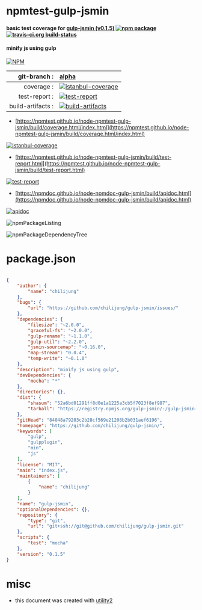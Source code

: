 # npmtest-gulp-jsmin

#### basic test coverage for  [gulp-jsmin (v0.1.5)](https://github.com/chilijung/gulp-jsmin/)  [![npm package](https://img.shields.io/npm/v/npmtest-gulp-jsmin.svg?style=flat-square)](https://www.npmjs.org/package/npmtest-gulp-jsmin) [![travis-ci.org build-status](https://api.travis-ci.org/npmtest/node-npmtest-gulp-jsmin.svg)](https://travis-ci.org/npmtest/node-npmtest-gulp-jsmin)

#### minify js using gulp

[![NPM](https://nodei.co/npm/gulp-jsmin.png?downloads=true&downloadRank=true&stars=true)](https://www.npmjs.com/package/gulp-jsmin)

| git-branch : | [alpha](https://github.com/npmtest/node-npmtest-gulp-jsmin/tree/alpha)|
|--:|:--|
| coverage : | [![istanbul-coverage](https://npmtest.github.io/node-npmtest-gulp-jsmin/build/coverage.badge.svg)](https://npmtest.github.io/node-npmtest-gulp-jsmin/build/coverage.html/index.html)|
| test-report : | [![test-report](https://npmtest.github.io/node-npmtest-gulp-jsmin/build/test-report.badge.svg)](https://npmtest.github.io/node-npmtest-gulp-jsmin/build/test-report.html)|
| build-artifacts : | [![build-artifacts](https://npmtest.github.io/node-npmtest-gulp-jsmin/glyphicons_144_folder_open.png)](https://github.com/npmtest/node-npmtest-gulp-jsmin/tree/gh-pages/build)|

- [https://npmtest.github.io/node-npmtest-gulp-jsmin/build/coverage.html/index.html](https://npmtest.github.io/node-npmtest-gulp-jsmin/build/coverage.html/index.html)

[![istanbul-coverage](https://npmtest.github.io/node-npmtest-gulp-jsmin/build/screenCapture.buildCi.browser.%252Ftmp%252Fbuild%252Fcoverage.lib.html.png)](https://npmtest.github.io/node-npmtest-gulp-jsmin/build/coverage.html/index.html)

- [https://npmtest.github.io/node-npmtest-gulp-jsmin/build/test-report.html](https://npmtest.github.io/node-npmtest-gulp-jsmin/build/test-report.html)

[![test-report](https://npmtest.github.io/node-npmtest-gulp-jsmin/build/screenCapture.buildCi.browser.%252Ftmp%252Fbuild%252Ftest-report.html.png)](https://npmtest.github.io/node-npmtest-gulp-jsmin/build/test-report.html)

- [https://npmdoc.github.io/node-npmdoc-gulp-jsmin/build/apidoc.html](https://npmdoc.github.io/node-npmdoc-gulp-jsmin/build/apidoc.html)

[![apidoc](https://npmdoc.github.io/node-npmdoc-gulp-jsmin/build/screenCapture.buildCi.browser.%252Ftmp%252Fbuild%252Fapidoc.html.png)](https://npmdoc.github.io/node-npmdoc-gulp-jsmin/build/apidoc.html)

![npmPackageListing](https://npmtest.github.io/node-npmtest-gulp-jsmin/build/screenCapture.npmPackageListing.svg)

![npmPackageDependencyTree](https://npmtest.github.io/node-npmtest-gulp-jsmin/build/screenCapture.npmPackageDependencyTree.svg)



# package.json

```json

{
    "author": {
        "name": "chilijung"
    },
    "bugs": {
        "url": "https://github.com/chilijung/gulp-jsmin/issues/"
    },
    "dependencies": {
        "filesize": "~2.0.0",
        "graceful-fs": "~2.0.0",
        "gulp-rename": "~1.1.0",
        "gulp-util": "~2.2.0",
        "jsmin-sourcemap": "~0.16.0",
        "map-stream": "0.0.4",
        "temp-write": "~0.1.0"
    },
    "description": "minify js using gulp",
    "devDependencies": {
        "mocha": "*"
    },
    "directories": {},
    "dist": {
        "shasum": "52a6bd01291ff8d0e1a1225a3cb5f7023f8ef987",
        "tarball": "https://registry.npmjs.org/gulp-jsmin/-/gulp-jsmin-0.1.5.tgz"
    },
    "gitHead": "84048a79203c2b28cf569e21208b2b031aef6196",
    "homepage": "https://github.com/chilijung/gulp-jsmin/",
    "keywords": [
        "gulp",
        "gulpplugin",
        "min",
        "js"
    ],
    "license": "MIT",
    "main": "index.js",
    "maintainers": [
        {
            "name": "chilijung"
        }
    ],
    "name": "gulp-jsmin",
    "optionalDependencies": {},
    "repository": {
        "type": "git",
        "url": "git+ssh://git@github.com/chilijung/gulp-jsmin.git"
    },
    "scripts": {
        "test": "mocha"
    },
    "version": "0.1.5"
}
```



# misc
- this document was created with [utility2](https://github.com/kaizhu256/node-utility2)
